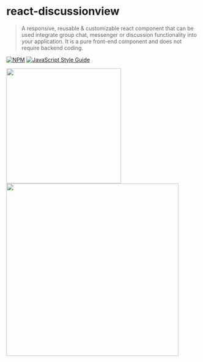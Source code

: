 # react-discussionview

> A responsive, reusable & customizable react component that can be used integrate group chat, messenger or discussion functionality into your application. It is a pure front-end component and does not require backend coding.

[![NPM](https://img.shields.io/npm/v/react-discussionview.svg)](https://www.npmjs.com/package/react-discussionview) [![JavaScript Style Guide](https://img.shields.io/badge/code_style-standard-brightgreen.svg)](https://standardjs.com)

<div>
<img src="https://user-images.githubusercontent.com/108924653/188310512-b32f12c3-5781-4818-b401-822b574a2684.png" height="300" width="300" />
</div>

<div>
<img src="https://user-images.githubusercontent.com/108924653/186903918-955a721a-ca8e-48ba-821f-94cc996b342c.png" width="450" height="450"/>
</div>